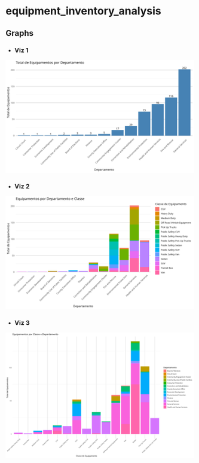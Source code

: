 # equipment_inventory_analysis

## Graphs

- ### Viz 1

![](./graphs/viz_1.png)


- ### Viz 2

![](./graphs/viz_2.png)


- ### Viz 3

![](./graphs/viz_3.png)
